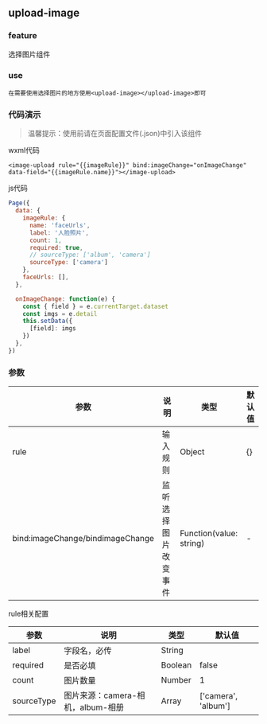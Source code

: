 ## upload-image 

### feature

选择图片组件

### use
```
在需要使用选择图片的地方使用<upload-image></upload-image>即可
```

### 代码演示

> 温馨提示：使用前请在页面配置文件(.json)中引入该组件

wxml代码
```wxml
<image-upload rule="{{imageRule}}" bind:imageChange="onImageChange" data-field="{{imageRule.name}}"></image-upload>
```

js代码
```js
Page({
  data: {
    imageRule: {
      name: 'faceUrls',
      label: '人脸照片',
      count: 1,
      required: true,
      // sourceType: ['album', 'camera']
      sourceType: ['camera']
    },
    faceUrls: [],
  },

  onImageChange: function(e) {
    const { field } = e.currentTarget.dataset
    const imgs = e.detail
    this.setData({
      [field]: imgs
    })
  },
})
```

### 参数

| 参数 | 说明 | 类型 | 默认值 |
| ------ | ------ | ------ | ------ |
| rule | 输入规则 | Object | {} |
| bind:imageChange/bindimageChange | 监听选择图片改变事件 | Function(value: string) | - |

rule相关配置

| 参数 | 说明 | 类型 | 默认值 |
| ------ | ------ | ------ | ------ |
| label | 字段名，必传 | String |   |
| required | 是否必填 | Boolean | false |
| count | 图片数量 | Number | 1 |
| sourceType | 图片来源：camera-相机，album-相册 | Array | ['camera', 'album'] |